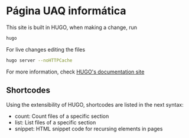 # Página UAQ informática

This site is built in HUGO, when making a change, run

```sh
hugo
```

For live changes editing the files

```sh
hugo server --noHTTPCache
```

For more information, check [HUGO's documentation site](https://gohugo.io/documentation/)

## Shortcodes

Using the extensibility of HUGO, shortcodes are listed in the next syntax:

- count: Count files of a specific section
- list: List files of a specific section
- snippet: HTML snippet code for recursing elements in pages
